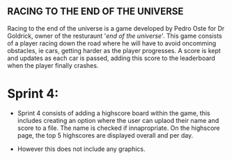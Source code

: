 ## RACING TO THE END OF THE UNIVERSE

Racing to the end of the universe is a game developed by Pedro Oste for Dr Goldrick, owner of the resturaunt '*end of the universe*'. This game consists of a player racing down the road where he will have to avoid oncomming obstacles, ie cars, getting harder as the player progresses. A score is kept and updates as each car is passed, adding this score to the leaderboard when the player finally crashes.

# Sprint 4:
- Sprint 4 consists of adding a highscore board within the game, this includes creating an option where the user can uplaod their name and score to a file. The name is checked if innapropriate. On the highscore page, the top 5 highscores are displayed overall and per day.

 
- However this does not include any graphics.

